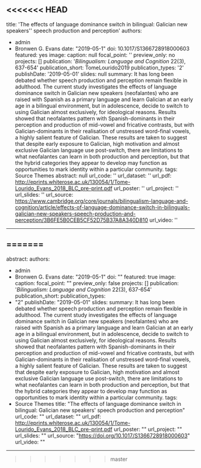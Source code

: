 <<<<<<< HEAD
---
title: 'The effects of language dominance switch in bilingual: Galician new speakers''
  speech production and perception'
authors:
- admin
- Bronwen G. Evans
date: "2019-05-1"
doi: 10.1017/S1366728918000603
featured: yes
image:
  caption: null
  focal_point: ''
  preview_only: no
projects: []
publication: '*Bilingualism: Language and Cognition* 22(3), 637-654'
publication_short: TomeLourido2019
publication_types: '2'
publishDate: '2019-05-01'
slides: null
summary: It has long been debated whether speech production and perception remain
  flexible in adulthood. The current study investigates the effects of language dominance
  switch in Galician new speakers (neofalantes) who are raised with Spanish as a primary
  language and learn Galician at an early age in a bilingual environment, but in adolescence,
  decide to switch to using Galician almost exclusively, for ideological reasons.
  Results showed that neofalantes pattern with Spanish-dominants in their perception
  and production of mid-vowel and fricative contrasts, but with Galician-dominants
  in their realisation of unstressed word-final vowels, a highly salient feature of
  Galician. These results are taken to suggest that despite early exposure to Galician,
  high motivation and almost exclusive Galician language use post-switch, there are
  limitations to what neofalantes can learn in both production and perception, but
  that the hybrid categories they appear to develop may function as opportunities
  to mark identity within a particular community.
tags: Source Themes
abstract: null
url_code: ''
url_dataset: ''
url_pdf: http://eprints.whiterose.ac.uk/130054/1/Tome-Lourido_Evans_2018_BLC_pre-print.pdf
url_poster: ''
url_project: ''
url_slides: ''
url_source: https://www.cambridge.org/core/journals/bilingualism-language-and-cognition/article/effects-of-language-dominance-switch-in-bilinguals-galician-new-speakers-speech-production-and-perception/3B6FE5B0CEB5CF52D75B37A8A340D810
url_video: ''
---
=======
---
abstract:
authors:
- admin
- Bronwen G. Evans
date: "2019-05-1"
doi: ""
featured: true
image:
  caption: 
  focal_point: ""
  preview_only: false
projects: []
publication: '*Bilingualism: Language and Cognition* 22(3), 637-654'
publication_short:
publication_types:
- "2"
publishDate: "2019-05-01"
slides: 
summary: It has long been debated whether speech production and perception remain flexible in adulthood. The current study investigates the effects of language dominance switch in Galician new speakers (neofalantes) who are raised with Spanish as a primary language and learn Galician at an early age in a bilingual environment, but in adolescence, decide to switch to using Galician almost exclusively, for ideological reasons. Results showed that neofalantes pattern with Spanish-dominants in their perception and production of mid-vowel and fricative contrasts, but with Galician-dominants in their realisation of unstressed word-final vowels, a highly salient feature of Galician. These results are taken to suggest that despite early exposure to Galician, high motivation and almost exclusive Galician language use post-switch, there are limitations to what neofalantes can learn in both production and perception, but that the hybrid categories they appear to develop may function as opportunities to mark identity within a particular community.
tags:
- Source Themes
title: "The effects of language dominance switch in bilingual: Galician new speakers' speech production and perception"
url_code: ""
url_dataset: ""
url_pdf: http://eprints.whiterose.ac.uk/130054/1/Tome-Lourido_Evans_2018_BLC_pre-print.pdf
url_poster: ""
url_project: ""
url_slides: ""
url_source: "https://doi.org/10.1017/S1366728918000603"
url_video: ""
---
>>>>>>> master
